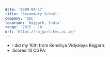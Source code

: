 ```yaml
---
date: '2009-04-17'
title: 'Secondary School'
company: 'SSC'
location: 'Rajgarh, India'
range: '2015 - 16'
url: 'https://rajgarh.kvs.ac.in/'
---
```


- I did my 10th from Kendriya Vidyalaya Rajgarh.
- Scored 10 CGPA.